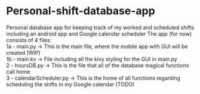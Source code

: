 # Personal-shift-database-app
Personal database app for keeping track of my worked and scheduled shifts including an android app and Google calendar scheduler
The app (for now) consists of 4 files:<br>
1a - main.py -> This is the main file, where the mobile app with GUI will be created (WIP)<br>
1b - main.kv -> File including all the kivy styling for the GUI in main.py<br>
2 - hoursDB.py -> This is the file that all of the database magical functions call home<br>
3 - calendarScheduler.py -> This is the home of all functions regarding scheduling the shifts in my Google calendar (TODO)
